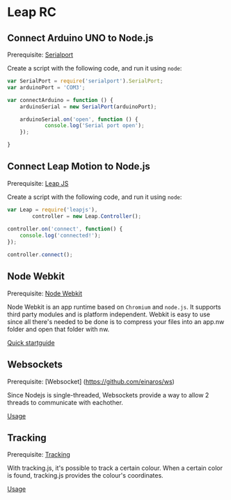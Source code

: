 # Leap RC

## Connect Arduino UNO to Node.js

Prerequisite: [Serialport](https://github.com/voodootikigod/node-serialport)

Create a script with the following code, and run it using `node`:

```js
var SerialPort = require('serialport').SerialPort;
var arduinoPort = 'COM3';

var connectArduino = function () {
    arduinoSerial = new SerialPort(arduinoPort);

    arduinoSerial.on('open', function () {
            console.log('Serial port open');
    });

}
```

## Connect Leap Motion to Node.js

Prerequisite: [Leap JS](https://github.com/leapmotion/leapjs)

Create a script with the following code, and run it using `node`:

```js
var Leap = require('leapjs'),
        controller = new Leap.Controller();
        
controller.on('connect', function() {
	console.log('connected!');
});

controller.connect();
```

## Node Webkit

Prerequisite: [Node Webkit](https://github.com/rogerwang/node-webkit)

Node Webkit is an app runtime based on `Chromium` and `node.js`. It supports third party modules and is platform independent.
Webkit is easy to use since all there's needed to be done is to compress your files into an app.nw folder and open that folder with nw.

[Quick startguide](https://github.com/rogerwang/node-webkit#quick-start)

## Websockets

Prerequisite: [Websocket] (https://github.com/einaros/ws)

Since Nodejs is single-threaded, Websockets provide a way to allow 2 threads to communicate with eachother.

[Usage](https://github.com/sam45/leaprc/wiki/Websocket)

## Tracking

Prerequisite: [Tracking](https://github.com/eduardolundgren/tracking.js)

With tracking.js, it's possible to track a certain colour.
When a certain color is found, tracking.js provides the colour's coordinates.

[Usage](https://github.com/sam45/leaprc/wiki/Tracking)
